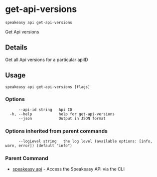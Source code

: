 # get-api-versions  
`speakeasy api get-api-versions`  


Get Api versions  

## Details

Get all Api versions for a particular apiID

## Usage

```
speakeasy api get-api-versions [flags]
```

### Options

```
      --api-id string   Api ID
  -h, --help            help for get-api-versions
      --json            Output in JSON format
```

### Options inherited from parent commands

```
      --logLevel string   the log level (available options: [info, warn, error]) (default "info")
```

### Parent Command

* [speakeasy api](README.md)	 - Access the Speakeasy API via the CLI

